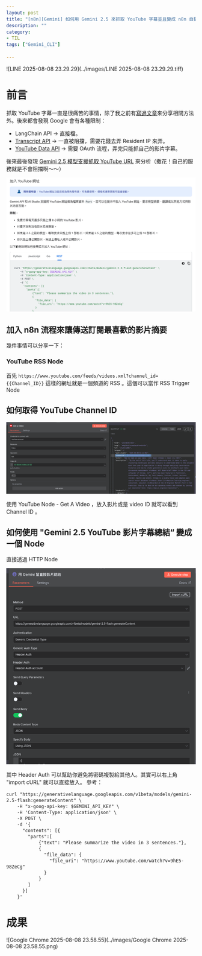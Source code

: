 ```yaml
---
layout: post
title: "[n8n][Gemini] 如何用 Gemini 2.5 來抓取 YouTube 字幕並且變成 n8n 自動流程"
description: ""
category: 
- TIL
tags: ["Gemini_CLI"]

---
```


![LINE 2025-08-08 23.29.29](../images/LINE 2025-08-08 23.29.29.tiff)

# 前言

抓取 YouTube 字幕一直是很痛苦的事情，除了我之前有[寫過文章](https://www.evanlin.com/langchain-youtube-gcp/)來分享相關方法外。後來都會發現 Google 會有各種限制：

- LangChain API -> 直接檔。
- [Transcript API](https://github.com/jdepoix/youtube-transcript-api/) -> 一直被阻擋，需要花錢去弄 Resident IP 來弄。
- [YouTube Data API](https://developers.google.com/youtube/v3?hl=zh-tw) -> 需要 OAuth 流程，弄完只能抓自己的影片字幕。

後來最後發現 [Gemini 2.5 模型支援抓取 YouTube URL](https://ai.google.dev/gemini-api/docs/video-understanding?hl=zh-tw#youtube) 來分析（撒花！自己的服務就是不會阻擋啊～～）

![image-20250808235727949](../images/image-20250808235727949.png)

## 加入 n8n 流程來讓傳送訂閱最喜歡的影片摘要

幾件事情可以分享一下：

### YouTube RSS Node

首先 `https://www.youtube.com/feeds/videos.xml?channel_id={{Channel_ID}}` 這樣的網址就是一個頻道的 RSS 。這個可以當作 RSS Trigger Node



## 如何取得 YouTube Channel ID

![image-20250809000847407](../images/image-20250809000847407.png)

使用 YouTube Node - Get A Video ，放入影片或是 video ID 就可以看到 Channel ID 。



## 如何使用 "Gemini 2.5 YouTube 影片字幕總結“ 變成一個 Node

直接透過 HTTP Node

![image-20250809001128186](../images/image-20250809001128186.png)

其中 Header Auth 可以幫助你避免將密碼複製給其他人。其實可以右上角 "import cURL" 就可以直接放入。 參考：

```
curl "https://generativelanguage.googleapis.com/v1beta/models/gemini-2.5-flash:generateContent" \
    -H "x-goog-api-key: $GEMINI_API_KEY" \
    -H 'Content-Type: application/json' \
    -X POST \
    -d '{
      "contents": [{
        "parts":[
            {"text": "Please summarize the video in 3 sentences."},
            {
              "file_data": {
                "file_uri": "https://www.youtube.com/watch?v=9hE5-98ZeCg"
              }
            }
        ]
      }]
    }' 
```



# 成果

![Google Chrome 2025-08-08 23.58.55](../images/Google Chrome 2025-08-08 23.58.55.png)

